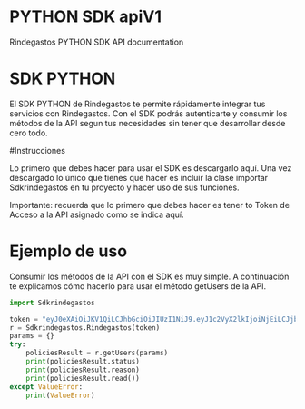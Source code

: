 # PYTHON SDK apiV1
Rindegastos PYTHON SDK API documentation

# SDK PYTHON

El SDK PYTHON de Rindegastos te permite rápidamente integrar tus servicios con Rindegastos. Con el SDK podrás autenticarte y consumir los métodos de la API segun tus necesidades sin tener que desarrollar desde cero todo.

#Instrucciones

Lo primero que debes hacer para usar el SDK es descargarlo aquí. Una vez descargado lo único que tienes que hacer es incluir la clase importar Sdkrindegastos en tu proyecto y hacer uso de sus funciones.

Importante: recuerda que lo primero que debes hacer es tener to Token de Acceso a la API asignado como se indica aquí.

# Ejemplo de uso
Consumir los métodos de la API con el SDK es muy simple. A continuación te explicamos cómo hacerlo para usar el método getUsers de la API.

``` PYTHON
import Sdkrindegastos

token = "eyJ0eXAiOiJKV1QiLCJhbGciOiJIUzI1NiJ9.eyJ1c2VyX2lkIjoiNjEiLCJjb21wYW55X2lkIjoiMTA5IiwicmFuZG9tIjoicmFuZEFQSTVhYTgzZTI4OWY0NWQzLjUwNDczNzY4In0.arDxsQlJlssjrUoh2Dx_72-wDm_RSYXDSO7s0pkFtIc"
r = Sdkrindegastos.Rindegastos(token)
params = {}
try:
    policiesResult = r.getUsers(params)
    print(policiesResult.status)
    print(policiesResult.reason)
    print(policiesResult.read())
except ValueError:
    print(ValueError)

```
